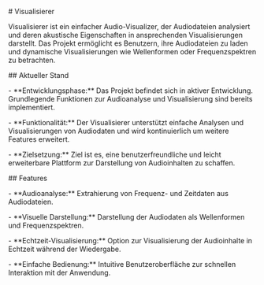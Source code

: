 \# Visualisierer

Visualisierer ist ein einfacher Audio-Visualizer, der Audiodateien analysiert und deren akustische Eigenschaften in ansprechenden Visualisierungen darstellt. Das Projekt ermöglicht es Benutzern, ihre Audiodateien zu laden und dynamische Visualisierungen wie Wellenformen oder Frequenzspektren zu betrachten.

\## Aktueller Stand

\- \*\*Entwicklungsphase:\*\* Das Projekt befindet sich in aktiver Entwicklung. Grundlegende Funktionen zur Audioanalyse und Visualisierung sind bereits implementiert.

\- \*\*Funktionalität:\*\* Der Visualisierer unterstützt einfache Analysen und Visualisierungen von Audiodaten und wird kontinuierlich um weitere Features erweitert.

\- \*\*Zielsetzung:\*\* Ziel ist es, eine benutzerfreundliche und leicht erweiterbare Plattform zur Darstellung von Audioinhalten zu schaffen.

\## Features

\- \*\*Audioanalyse:\*\* Extrahierung von Frequenz- und Zeitdaten aus Audiodateien.

\- \*\*Visuelle Darstellung:\*\* Darstellung der Audiodaten als Wellenformen und Frequenzspektren.

\- \*\*Echtzeit-Visualisierung:\*\* Option zur Visualisierung der Audioinhalte in Echtzeit während der Wiedergabe.

\- \*\*Einfache Bedienung:\*\* Intuitive Benutzeroberfläche zur schnellen Interaktion mit der Anwendung.

